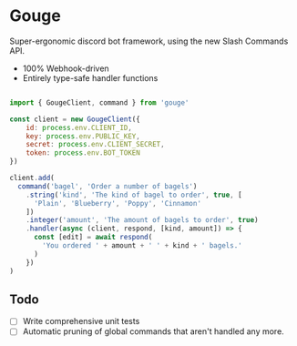 # Gouge

Super-ergonomic discord bot framework, using the new Slash Commands API.

- 100% Webhook-driven
- Entirely type-safe handler functions

```js

import { GougeClient, command } from 'gouge'

const client = new GougeClient({
	id: process.env.CLIENT_ID,
	key: process.env.PUBLIC_KEY,
	secret: process.env.CLIENT_SECRET,
	token: process.env.BOT_TOKEN
})

client.add(
  command('bagel', 'Order a number of bagels')
    .string('kind', 'The kind of bagel to order', true, [
      'Plain', 'Blueberry', 'Poppy', 'Cinnamon'
    ])
    .integer('amount', 'The amount of bagels to order', true)
    .handler(async (client, respond, [kind, amount]) => {
      const [edit] = await respond(
        'You ordered ' + amount + ' ' + kind + ' bagels.'
      )
    })
)


```

## Todo
- [ ] Write comprehensive unit tests
- [ ] Automatic pruning of global commands that aren't handled any more.